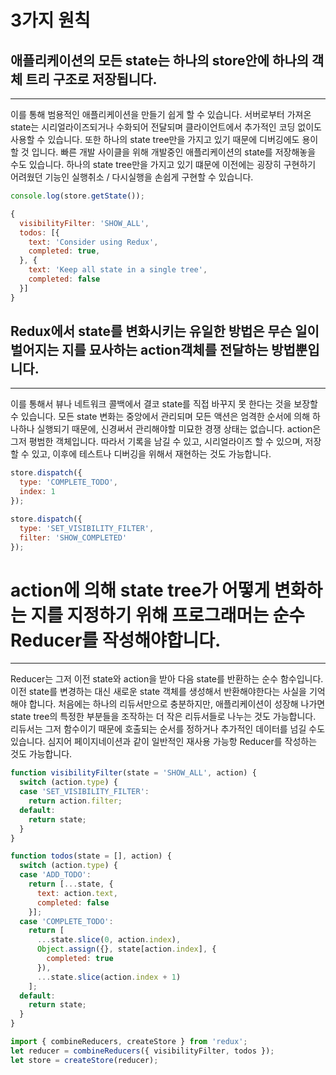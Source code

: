 # 3가지 원칙

## 애플리케이션의 모든 state는 하나의 store안에 하나의 객체 트리 구조로 저장됩니다.
---
이를 통해 범용적인 애플리케이션을 만들기 쉽게 할 수 있습니다. 서버로부터 가져온 state는 시리얼라이즈되거나 수화되어 전달되며 클라이언트에서 추가적인 코딩 없이도 사용할 수 있습니다. 또한 하나의 state tree만을 가지고 있기 때문에 디버깅에도 용이할 것 입니다. 빠른 개발 사이클을 위해 개발중인 애플리케이션의 state를 저장해놓을 수도 있습니다. 하나의 state tree만을 가지고 있기 떄문에 이전에는 굉장히 구현하기 어려웠던 기능인 실행취소 / 다시실행을 손쉽게 구현할 수 있습니다.

```js
console.log(store.getState());

{
  visibilityFilter: 'SHOW_ALL',
  todos: [{
    text: 'Consider using Redux',
    completed: true,
  }, {
    text: 'Keep all state in a single tree',
    completed: false
  }]
}
```
## Redux에서 state를 변화시키는 유일한 방법은 무슨 일이 벌어지는 지를 묘사하는 action객체를 전달하는 방법뿐입니다.
---
이를 통해서 뷰나 네트워크 콜백에서 결코 state를 직접 바꾸지 못 한다는 것을 보장할 수 있습니다. 모든 state 변화는 중앙에서 관리되며 모든 액션은 엄격한 순서에 의해 하나하나 실행되기 때문에, 신경써서 관리해야할 미묘한 경쟁 상태는 없습니다. action은 그저 평범한 객체입니다. 따라서 기록을 남길 수 있고, 시리얼라이즈 할 수 있으며, 저장할 수 있고, 이후에 테스트나 디버깅을 위해서 재현하는 것도 가능합니다.

```js
store.dispatch({
  type: 'COMPLETE_TODO',
  index: 1
});

store.dispatch({
  type: 'SET_VISIBILITY_FILTER',
  filter: 'SHOW_COMPLETED'
});
```
# action에 의해 state tree가 어떻게 변화하는 지를 지정하기 위해 프로그래머는 순수 Reducer를 작성해야합니다.
---
Reducer는 그저 이전 state와 action을 받아 다음 state를 반환하는 순수 함수입니다. 이전 state를 변경하는 대신 새로운 state 객체를 생성해서 반환해야한다는 사실을 기억해야 합니다. 처음에는 하나의 리듀서만으로 충분하지만, 애플리케이션이 성장해 나가면 state tree의 특정한 부분들을 조작하는 더 작은 리듀서들로 나누는 것도 가능합니다. 리듀서는 그저 함수이기 때문에 호출되는 순서를 정하거나 추가적인 데이터를 넘길 수도 있습니다. 심지어 페이지네이션과 같이 일반적인 재사용 가능항 Reducer를 작성하는 것도 가능합니다.
```js
function visibilityFilter(state = 'SHOW_ALL', action) {
  switch (action.type) {
  case 'SET_VISIBILITY_FILTER':
    return action.filter;
  default:
    return state;
  }
}

function todos(state = [], action) {
  switch (action.type) {
  case 'ADD_TODO':
    return [...state, {
      text: action.text,
      completed: false
    }];
  case 'COMPLETE_TODO':
    return [
      ...state.slice(0, action.index),
      Object.assign({}, state[action.index], {
        completed: true
      }),
      ...state.slice(action.index + 1)
    ];
  default:
    return state;
  }
}

import { combineReducers, createStore } from 'redux';
let reducer = combineReducers({ visibilityFilter, todos });
let store = createStore(reducer);
```
